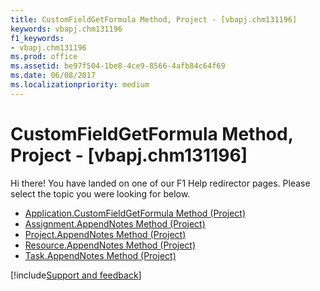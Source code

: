 ```yaml
---
title: CustomFieldGetFormula Method, Project - [vbapj.chm131196]
keywords: vbapj.chm131196
f1_keywords:
- vbapj.chm131196
ms.prod: office
ms.assetid: be97f504-1be8-4ce9-8566-4afb84c64f69
ms.date: 06/08/2017
ms.localizationpriority: medium
---
```



# CustomFieldGetFormula Method, Project - [vbapj.chm131196]

Hi there! You have landed on one of our F1 Help redirector pages. Please select the topic you were looking for below.

- [Application.CustomFieldGetFormula Method (Project)](https://msdn.microsoft.com/library/ce741a1a-1227-b3ae-f45e-0d1f3a048311%28Office.15%29.aspx)
- [Assignment.AppendNotes Method (Project)](https://msdn.microsoft.com/library/78ccad76-ac3f-c11e-9d88-2ed133358671%28Office.15%29.aspx)
- [Project.AppendNotes Method (Project)](https://msdn.microsoft.com/library/65214275-905f-abcf-f75e-7589c4737e62%28Office.15%29.aspx)
- [Resource.AppendNotes Method (Project)](https://msdn.microsoft.com/library/b11bc28f-147f-0591-056b-87e9f6c2db71%28Office.15%29.aspx)
- [Task.AppendNotes Method (Project)](https://msdn.microsoft.com/library/ab0177cb-c7cd-444f-0d19-9b798eba8b4a%28Office.15%29.aspx)

[!include[Support and feedback](~/includes/feedback-boilerplate.md)]